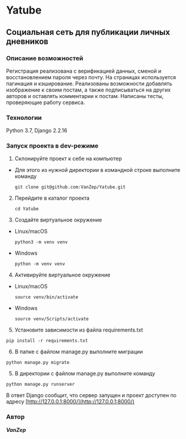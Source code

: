 # Yatube
## Социальная сеть для публикации личных дневников
### Описание возможностей
Регистрация реализована с верификацией данных, сменой и восстановлением пароля через почту. На страницах используется пагинация и кэширование. Реализованы возможности добавлять изображение к своим постам, а также подписываться на других авторов и оставлять комментарии к постам. Написаны тесты, проверяющие работу сервиса.
### Технологии
Python 3.7,
Django 2.2.16
### Запуск проекта в dev-режиме
1. Склонируйте проект к себе на компьютер
- Для этого из нужной директории в командной строке выполните команду
    ```
    git clone git@github.com:VanZep/Yatube.git
    ```
2. Перейдите в каталог проекта
   ```
   cd Yatube
   ```
3. Создайте виртуальное окружение
- Linux/macOS

    ```
    python3 -m venv venv
    ```
- Windows

    ```
    python -m venv venv
    ```
4. Активируйте виртуальное окружение
- Linux/macOS

    ```
    source venv/bin/activate
    ```
- Windows

    ```
    source venv/Scripts/activate
    ```
5. Установите зависимости из файла requirements.txt
```
pip install -r requirements.txt
```
6. В папке с файлом manage.py выполните миграции
```
python manage.py migrate
```
5. В директории с файлом manage.py выполните команду
```
python manage.py runserver
```
В ответ Django сообщит, что сервер запущен и проект доступен по адресу [http://127.0.0.1:8000/](http://127.0.0.1:8000/)

### Автор
***VanZep***
